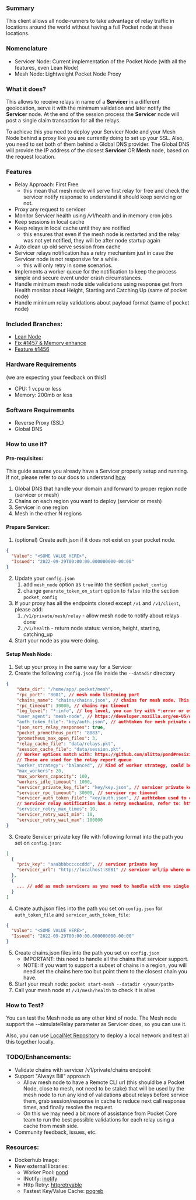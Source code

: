 ### Summary

This client allows all node-runners to take advantage of relay traffic in locations around the world without having a full Pocket node at these locations.

### Nomenclature

* Servicer Node: Current implementation of the Pocket Node (with all the features, even Lean Node)
* Mesh Node: Lightweight Pocket Node Proxy

### What it does?

This allows to receive relays in name of a **Servicer** in a different geolocation, serve it with the minimum validation and later notify the **Servicer** node.
At the end of the session process the **Servicer** node will post a single claim transaction for all the relays.

To achieve this you need to deploy your Servicer Node and your Mesh Node behind a proxy like you are currently doing to set up your SSL.
Also, you need to set both of them behind a Global DNS provider. The Global DNS will provide the IP address of the closest **Servicer** OR **Mesh** node, based on the request location.

### Features

* Relay Approach: First Free
  * this mean that mesh node will serve first relay for free and check the servicer notify response to understand it should keep servicing or not.
* Proxy any request to servicer
* Monitor Servicer health using /v1/health and in memory cron jobs
* Keep sessions in local cache
* Keep relays in local cache until they are notified
  * this ensures that even if the mesh node is restarted and the relay was not yet notified, they will be after node startup again
* Auto clean up old serve session from cache
* Servicer relays notification has a retry mechanism just in case the Servicer node is not responsive for a while.
  * this will only retry in some scenarios.
* Implements a worker queue for the notification to keep the process simple and secure event under crash circumstances.
* Handle minimum mesh node side validations using response get from Health monitor about Height, Starting and Catching Up (same of pocket node)
* Handle minimum relay validations about payload format (same of pocket node)

### Included Branches:

* [Lean Node](https://github.com/pokt-network/pocket-core/tree/ethereal-wombat)
* [Fix #1457 & Memory enhance](https://github.com/pokt-network/pocket-core/pull/1485)
* [Feature #1456](https://github.com/pokt-network/pocket-core/pull/1483)

### Hardware Requirements
(we are expecting your feedback on this!)
* CPU: 1 vcpu or less
* Memory: 200mb or less

### Software Requirements
* Reverse Proxy (SSL)
* Global DNS

### How to use it?

#### Pre-requisites:

This guide assume you already have a Servicer properly setup and running. If not, please refer to our docs to understand [how](cli/default.md)

1. Global DNS that handle your domain and forward to proper region node (servicer or mesh)
2. Chains on each region you want to deploy (servicer or mesh)
3. Servicer in one region
4. Mesh in the other N regions

#### Prepare Servicer:

1. (optional) Create auth.json if it does not exist on your pocket node.
```json
{
  "Value": "<SOME VALUE HERE>",
  "Issued": "2022-09-29T00:00:00.000000000-00:00"
}
```
2. Update your `config.json`
   1. add `mesh_node` option as `true` into the section `pocket_config`
   2. change `generate_token_on_start` option to `false` into the section `pocket_config`
3. If your proxy has all the endpoints closed except `/v1` and `/v1/client`, please add:
   1. `/v1/private/mesh/relay` - allow mesh node to notify about relays done
   2. `/v1/health` - return node status: version, height, starting, catching_up
4. Start your node as you were doing.

#### Setup Mesh Node:

1. Set up your proxy in the same way for a Servicer
2. Create the following `config.json` file inside the `--datadir` directory
```json
{
	"data_dir": "/home/app/.pocket/mesh",
    "rpc_port": "8081", // mesh node listening port
    "chains_name": "chains/chains.json", // chains for mesh node. This should be a filename path relative to --datadir
    "rpc_timeout": 30000, // chains rpc timeout
    "log_level": "*:info", // log level, you can try with *:error or even *:debug (this print a lot)
    "user_agent": "mesh-node", // https://developer.mozilla.org/en-US/docs/Web/HTTP/Headers/User-Agent
    "auth_token_file": "key/auth.json", // authtoken for mesh private endpoints. This should be a filename path relative to --datadir
    "json_sort_relay_responses": true,
    "pocket_prometheus_port": "8083",
    "prometheus_max_open_files": 3,
    "relay_cache_file": "data/relays.pkt",
    "session_cache_file": "data/session.pkt",
    // Worker options match with: https://github.com/alitto/pond#resizing-strategies
    // These are used for the relay report queue
    "worker_strategy": "balanced", // Kind of worker strategy, could be: balanced | eager | lazy
    "max_workers": 20,
    "max_workers_capacity": 100,
    "workers_idle_timeout": 1000,
    "servicer_private_key_file": "key/key.json", // servicer private key to sign proof message on relay response. This should be a filename path relative to --datadir
    "servicer_rpc_timeout": 30000, // servicer rpc timeout
    "servicer_auth_token_file": "key/auth.json", // authtoken used to call servicer. This should be a filename path relative to --datadir
    // Servicer relay notification has a retry mechanism, refer to: https://github.com/hashicorp/go-retryablehttp
    "servicer_retry_max_times": 10,
    "servicer_retry_wait_min": 10,
    "servicer_retry_wait_max": 180000
}
```
3. Create Servicer private key file with following format into the path you set on `config.json`:
```json
[
  {
	"priv_key": "aaabbbbcccccddd", // servicer private key
	"servicer_url": "http://localhost:8081" // servicer url/ip where mesh node can reach the servicer node to check health, proxy requests and notify relays
  },
  {
	... // add as much servicers as you need to handle with one single geo-mesh process.
  }
]

```
4. Create auth.json files into the path you set on `config.json` for `auth_token_file` and `servicer_auth_token_file`:
```json
{
  "Value": "<SOME VALUE HERE>",
  "Issued": "2022-09-29T00:00:00.000000000-00:00"
}
```
5. Create chains.json files into the path you set on `config.json`
   * IMPORTANT: this need to handle all the chains that servicer support.
   * NOTE: If you want to support a subset of chains in a region, you will need set the chains here too but point them to the closest chain you have.
6. Start your mesh node: `pocket start-mesh --datadir </your/path>`
7. Call your mesh node at `/v1/mesh/health` to check it is alive

### How to Test?

You can test the Mesh node as any other kind of node. The Mesh node support the --simulateRelay parameter as Servicer does, so you can use it.

Also, you can use [LocalNet Repository](https://github.com/pokt-scan/pocket-localnet) to deploy a local network and test all this together locally.

### TODO/Enhancements:
* Validate chains with servicer /v1/private/chains endpoint
* Support "Always Bill" approach
  * Allow mesh node to have a Remote CLI url (this should be a Pocket Node, close to mesh, not need to be stake) that will be used
  by the mesh node to run any kind of validations about relays before service them, grab session/response in cache to reduce next call response times, and finally resolve the request.
  * On this we may need a bit more of assistance from Pocket Core team to run the best possible validations for each relay using a cache from mesh side.
* Community feedback, issues, etc.

### Resources:

* Dockerhub Image:
* New external libraries:
  * Worker Pool: [pond](https://github.com/alitto/pond)
  * INotify: [inotify](https://github.com/fsnotify/fsnotify)
  * Http Retry: [httpretryable](https://github.com/hashicorp/go-retryablehttp)
  * Fastest Key/Value Cache: [pogreb](https://github.com/akrylysov/pogreb)

